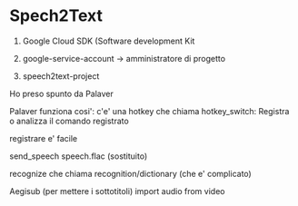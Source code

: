 # Spech2Text

1) Google Cloud SDK (Software development Kit

2) google-service-account -> amministratore di progetto

3)  speech2text-project

Ho preso spunto da Palaver 

Palaver funziona cosi': c'e' una hotkey che chiama hotkey_switch: Registra o analizza il comando registrato

registrare e' facile

send_speech speech.flac (sostituito)

recognize che chiama recognition/dictionary (che e' complicato)

Aegisub (per mettere i sottotitoli) import audio from video
